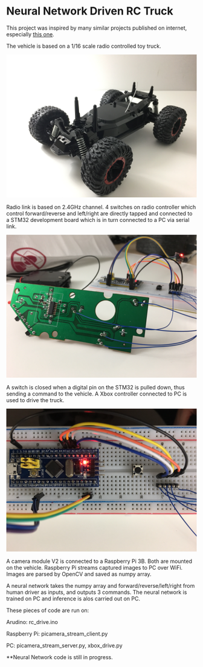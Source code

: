# Neural Network Driven RC Truck

This project was inspired by many similar projects published on internet, especially <a href = 'https://github.com/hamuchiwa/AutoRCCar'>this one</a>.

The vehicle is based on a 1/16 scale radio controlled toy truck. 

<p align="center">
  <img src="https://github.com/yff-001/nn-truck/blob/master/IMG_2239.JPG" width="1000" title="1/16 RC Truck">
</p>

Radio link is based on 2.4GHz channel. 4 switches on radio controller which control forward/reverse and left/right are directly tapped and connected to a STM32 development board which is in turn connected to a PC via serial link. 

<p align="center">
  <img src="https://github.com/yff-001/nn-truck/blob/master/IMG_2181.JPG" width="1000" title="RC Truck Tx">
</p>

A switch is closed when a digital pin on the STM32 is pulled down, thus sending a command to the vehicle. A Xbox controller connected to PC is used to drive the truck.

<p align="center">
  <img src="https://github.com/yff-001/nn-truck/blob/master/IMG_2213.jpg" width="1000" title="STM32 Connected to PC via FTDI">
</p>

A camera module V2 is connected to a Raspberry Pi 3B. Both are mounted on the vehicle. Raspberry Pi streams captured images to PC over WiFi. Images are parsed by OpenCV and saved as numpy array.

A neural network takes the numpy array and forward/reverse/left/right from human driver as inputs, and outputs 3 commands. The neural network is trained on PC and inference is alos carried out on PC.

These pieces of code are run on:

Arudino: rc_drive.ino

Raspberry Pi: picamera_stream_client.py

PC: picamera_stream_server.py, xbox_drive.py

**Neural Network code is still in progress.
